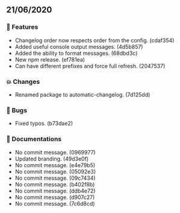 ## 21/06/2020

### 🚀 Features

- Changelog order now respects order from the config. (cdaf354)
- Added useful console output messages. (4d5b857)
- Added the ability to format messages. (68dbd3c)
- New npm release. (ef781ea)
- Can have different prefixes and force full refresh. (2047537)

### 💥 Changes

- Renamed package to automatic-changelog. (7d125dd)

### 🐛 Bugs

- Fixed typos. (b73dae2)

### 📝 Documentations

- No commit message. (0969977)
- Updated branding. (49d3e0f)
- No commit message. (e4e79b5)
- No commit message. (05092e3)
- No commit message. (09c7434)
- No commit message. (b402f8b)
- No commit message. (ddb4e72)
- No commit message. (d907c27)
- No commit message. (7c6d8cd)

